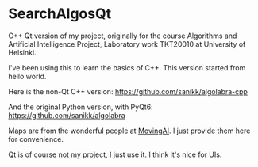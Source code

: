 # SearchAlgosQt

C++ Qt version of my project, originally for the course
Algorithms and Artificial Intelligence Project, Laboratory work
TKT20010 at University of Helsinki.

I've been using this to learn the basics of C++. This version started from hello world.

Here is the non-Qt C++ version: https://github.com/sanikk/algolabra-cpp

And the original Python version, with PyQt6: https://github.com/sanikk/algolabra

Maps are from the wonderful people at [MovingAI](https://www.movingai.com/). I just provide them here for
convenience.

[Qt](https://www.qt.io/) is of course not my project, I just use it. I think it's nice for UIs.

